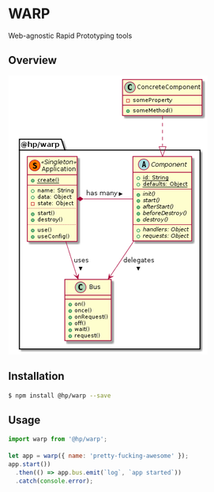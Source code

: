 # WARP

Web-agnostic Rapid Prototyping tools


## Overview
![Classes](./classes.png)


## Installation
```bash
$ npm install @hp/warp --save
```


## Usage
```javascript
import warp from '@hp/warp';

let app = warp({ name: 'pretty-fucking-awesome' });
app.start())
  .then(() => app.bus.emit(`log`, `app started`))
  .catch(console.error);
```
